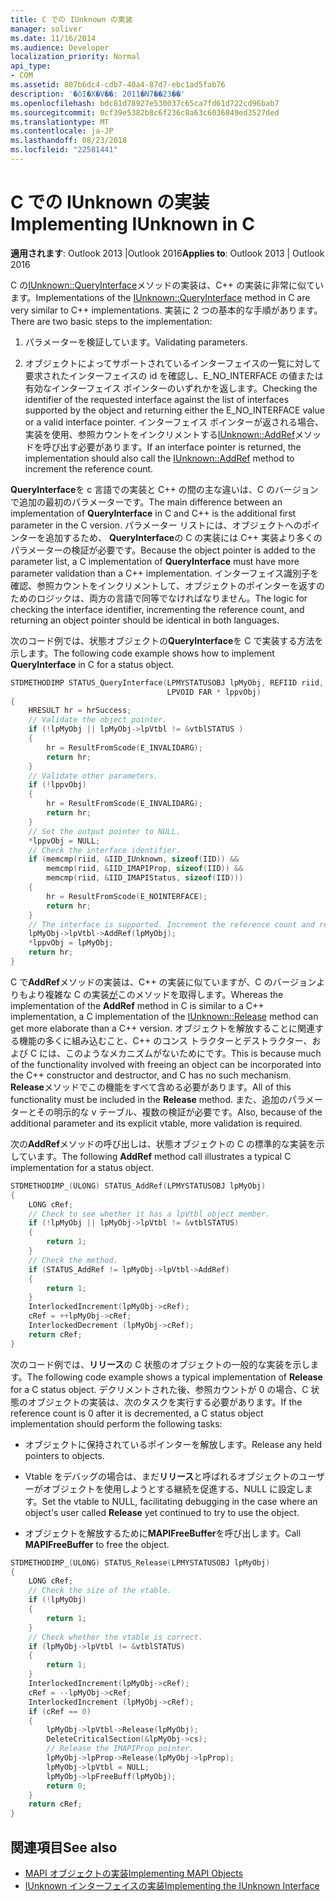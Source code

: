 ```yaml
---
title: C での IUnknown の実装
manager: soliver
ms.date: 11/16/2014
ms.audience: Developer
localization_priority: Normal
api_type:
- COM
ms.assetid: 807b6dc4-cdb7-40a4-87d7-ebc1ad5fab76
description: '�ŏI�X�V��: 2011�N7��23��'
ms.openlocfilehash: bdc81d78927e530037c65ca7fd61d722cd96bab7
ms.sourcegitcommit: 0cf39e5382b8c6f236c8a63c6036849ed3527ded
ms.translationtype: MT
ms.contentlocale: ja-JP
ms.lasthandoff: 08/23/2018
ms.locfileid: "22581441"
---
```

# <a name="implementing-iunknown-in-c"></a><span data-ttu-id="f5548-103">C での IUnknown の実装</span><span class="sxs-lookup"><span data-stu-id="f5548-103">Implementing IUnknown in C</span></span>

<span data-ttu-id="f5548-104">**適用されます**: Outlook 2013 |Outlook 2016</span><span class="sxs-lookup"><span data-stu-id="f5548-104">**Applies to**: Outlook 2013 | Outlook 2016</span></span> 
  
<span data-ttu-id="f5548-105">C の[IUnknown::QueryInterface](http://msdn.microsoft.com/en-us/library/ms682521%28v=VS.85%29.aspx)メソッドの実装は、C++ の実装に非常に似ています。</span><span class="sxs-lookup"><span data-stu-id="f5548-105">Implementations of the [IUnknown::QueryInterface](http://msdn.microsoft.com/en-us/library/ms682521%28v=VS.85%29.aspx) method in C are very similar to C++ implementations.</span></span> <span data-ttu-id="f5548-106">実装に 2 つの基本的な手順があります。</span><span class="sxs-lookup"><span data-stu-id="f5548-106">There are two basic steps to the implementation:</span></span> 
  
1. <span data-ttu-id="f5548-107">パラメーターを検証しています。</span><span class="sxs-lookup"><span data-stu-id="f5548-107">Validating parameters.</span></span>
    
2. <span data-ttu-id="f5548-108">オブジェクトによってサポートされているインターフェイスの一覧に対して要求されたインターフェイスの id を確認し、E_NO_INTERFACE の値または有効なインターフェイス ポインターのいずれかを返します。</span><span class="sxs-lookup"><span data-stu-id="f5548-108">Checking the identifier of the requested interface against the list of interfaces supported by the object and returning either the E_NO_INTERFACE value or a valid interface pointer.</span></span> <span data-ttu-id="f5548-109">インターフェイス ポインターが返される場合、実装を使用、参照カウントをインクリメントする[IUnknown::AddRef](http://msdn.microsoft.com/en-us/library/ms691379%28v=VS.85%29.aspx)メソッドを呼び出す必要があります。</span><span class="sxs-lookup"><span data-stu-id="f5548-109">If an interface pointer is returned, the implementation should also call the [IUnknown::AddRef](http://msdn.microsoft.com/en-us/library/ms691379%28v=VS.85%29.aspx) method to increment the reference count.</span></span> 
    
<span data-ttu-id="f5548-110">**QueryInterface**を c 言語での実装と C++ の間の主な違いは、C のバージョンで追加の最初のパラメーターです。</span><span class="sxs-lookup"><span data-stu-id="f5548-110">The main difference between an implementation of **QueryInterface** in C and C++ is the additional first parameter in the C version.</span></span> <span data-ttu-id="f5548-111">パラメーター リストには、オブジェクトへのポインターを追加するため、 **QueryInterface**の C の実装には C++ 実装より多くのパラメーターの検証が必要です。</span><span class="sxs-lookup"><span data-stu-id="f5548-111">Because the object pointer is added to the parameter list, a C implementation of **QueryInterface** must have more parameter validation than a C++ implementation.</span></span> <span data-ttu-id="f5548-112">インターフェイス識別子を確認、参照カウントをインクリメントして、オブジェクトのポインターを返すのためのロジックは、両方の言語で同等でなければなりません。</span><span class="sxs-lookup"><span data-stu-id="f5548-112">The logic for checking the interface identifier, incrementing the reference count, and returning an object pointer should be identical in both languages.</span></span> 
  
<span data-ttu-id="f5548-113">次のコード例では、状態オブジェクトの**QueryInterface**を C で実装する方法を示します。</span><span class="sxs-lookup"><span data-stu-id="f5548-113">The following code example shows how to implement **QueryInterface** in C for a status object.</span></span> 
  
```cpp
STDMETHODIMP STATUS_QueryInterface(LPMYSTATUSOBJ lpMyObj, REFIID riid,
                                   LPVOID FAR * lppvObj)
{
    HRESULT hr = hrSuccess;
    // Validate the object pointer.
    if (!lpMyObj || lpMyObj->lpVtbl != &vtblSTATUS )
    {
        hr = ResultFromScode(E_INVALIDARG);
        return hr;
    }
    // Validate other parameters.
    if (!lppvObj)
    {
        hr = ResultFromScode(E_INVALIDARG);
        return hr;
    }
    // Set the output pointer to NULL.
    *lppvObj = NULL;
    // Check the interface identifier.
    if (memcmp(riid, &IID_IUnknown, sizeof(IID)) &&
        memcmp(riid, &IID_IMAPIProp, sizeof(IID)) &&
        memcmp(riid, &IID_IMAPIStatus, sizeof(IID)))
    {
        hr = ResultFromScode(E_NOINTERFACE);
        return hr;
    }
    // The interface is supported. Increment the reference count and return.
    lpMyObj->lpVtbl->AddRef(lpMyObj);
    *lppvObj = lpMyObj;
    return hr;
}

```

<span data-ttu-id="f5548-114">C で**AddRef**メソッドの実装は、C++ の実装に似ていますが、C のバージョンよりもより複雑な C の実装[が](http://msdn.microsoft.com/en-us/library/ms682317%28v=VS.85%29.aspx)このメソッドを取得します。</span><span class="sxs-lookup"><span data-stu-id="f5548-114">Whereas the implementation of the **AddRef** method in C is similar to a C++ implementation, a C implementation of the [IUnknown::Release](http://msdn.microsoft.com/en-us/library/ms682317%28v=VS.85%29.aspx) method can get more elaborate than a C++ version.</span></span> <span data-ttu-id="f5548-115">オブジェクトを解放することに関連する機能の多くに組み込むこと、C++ のコンス トラクターとデストラクター、および C には、このようなメカニズムがないためにです。</span><span class="sxs-lookup"><span data-stu-id="f5548-115">This is because much of the functionality involved with freeing an object can be incorporated into the C++ constructor and destructor, and C has no such mechanism.</span></span> <span data-ttu-id="f5548-116">**Release**メソッドでこの機能をすべて含める必要があります。</span><span class="sxs-lookup"><span data-stu-id="f5548-116">All of this functionality must be included in the **Release** method.</span></span> <span data-ttu-id="f5548-117">また、追加のパラメーターとその明示的な v テーブル、複数の検証が必要です。</span><span class="sxs-lookup"><span data-stu-id="f5548-117">Also, because of the additional parameter and its explicit vtable, more validation is required.</span></span> 
  
<span data-ttu-id="f5548-118">次の**AddRef**メソッドの呼び出しは、状態オブジェクトの C の標準的な実装を示しています。</span><span class="sxs-lookup"><span data-stu-id="f5548-118">The following **AddRef** method call illustrates a typical C implementation for a status object.</span></span> 
  
```cpp
STDMETHODIMP_(ULONG) STATUS_AddRef(LPMYSTATUSOBJ lpMyObj)
{
    LONG cRef;
    // Check to see whether it has a lpVtbl object member.
    if (!lpMyObj || lpMyObj->lpVtbl != &vtblSTATUS)
    {
        return 1;
    }
    // Check the method.
    if (STATUS_AddRef != lpMyObj->lpVtbl->AddRef)
    {
        return 1;
    }
    InterlockedIncrement(lpMyObj->cRef);
    cRef = ++lpMyObj->cRef;
    InterlockedDecrement (lpMyObj->cRef);
    return cRef;
}

```

<span data-ttu-id="f5548-119">次のコード例では、**リリース**の C 状態のオブジェクトの一般的な実装を示します。</span><span class="sxs-lookup"><span data-stu-id="f5548-119">The following code example shows a typical implementation of **Release** for a C status object.</span></span> <span data-ttu-id="f5548-120">デクリメントされた後、参照カウントが 0 の場合、C 状態のオブジェクトの実装は、次のタスクを実行する必要があります。</span><span class="sxs-lookup"><span data-stu-id="f5548-120">If the reference count is 0 after it is decremented, a C status object implementation should perform the following tasks:</span></span> 
  
- <span data-ttu-id="f5548-121">オブジェクトに保持されているポインターを解放します。</span><span class="sxs-lookup"><span data-stu-id="f5548-121">Release any held pointers to objects.</span></span> 
    
- <span data-ttu-id="f5548-122">Vtable をデバッグの場合は、まだ**リリース**と呼ばれるオブジェクトのユーザーがオブジェクトを使用しようとする継続を促進する、NULL に設定します。</span><span class="sxs-lookup"><span data-stu-id="f5548-122">Set the vtable to NULL, facilitating debugging in the case where an object's user called **Release** yet continued to try to use the object.</span></span> 
    
- <span data-ttu-id="f5548-123">オブジェクトを解放するために**MAPIFreeBuffer**を呼び出します。</span><span class="sxs-lookup"><span data-stu-id="f5548-123">Call **MAPIFreeBuffer** to free the object.</span></span> 
    
```cpp
STDMETHODIMP_(ULONG) STATUS_Release(LPMYSTATUSOBJ lpMyObj)
{
    LONG cRef;
    // Check the size of the vtable.
    if (!lpMyObj)
    {
        return 1;
    }
    // Check whether the vtable is correct.
    if (lpMyObj->lpVtbl != &vtblSTATUS)
    {
        return 1;
    }
    InterlockedIncrement(lpMyObj->cRef);
    cRef = --lpMyObj->cRef;
    InterlockedIncrement (lpMyObj->cRef);
    if (cRef == 0)
    {
        lpMyObj->lpVtbl->Release(lpMyObj);
        DeleteCriticalSection(&lpMyObj->cs);
        // Release the IMAPIProp pointer.
        lpMyObj->lpProp->Release(lpMyObj->lpProp);
        lpMyObj->lpVtbl = NULL;
        lpMyObj->lpFreeBuff(lpMyObj);
        return 0;
    }
    return cRef;
}

```

## <a name="see-also"></a><span data-ttu-id="f5548-124">関連項目</span><span class="sxs-lookup"><span data-stu-id="f5548-124">See also</span></span>

- [<span data-ttu-id="f5548-125">MAPI オブジェクトの実装</span><span class="sxs-lookup"><span data-stu-id="f5548-125">Implementing MAPI Objects</span></span>](implementing-mapi-objects.md)
- [<span data-ttu-id="f5548-126">IUnknown インターフェイスの実装</span><span class="sxs-lookup"><span data-stu-id="f5548-126">Implementing the IUnknown Interface</span></span>](implementing-the-iunknown-interface.md)

